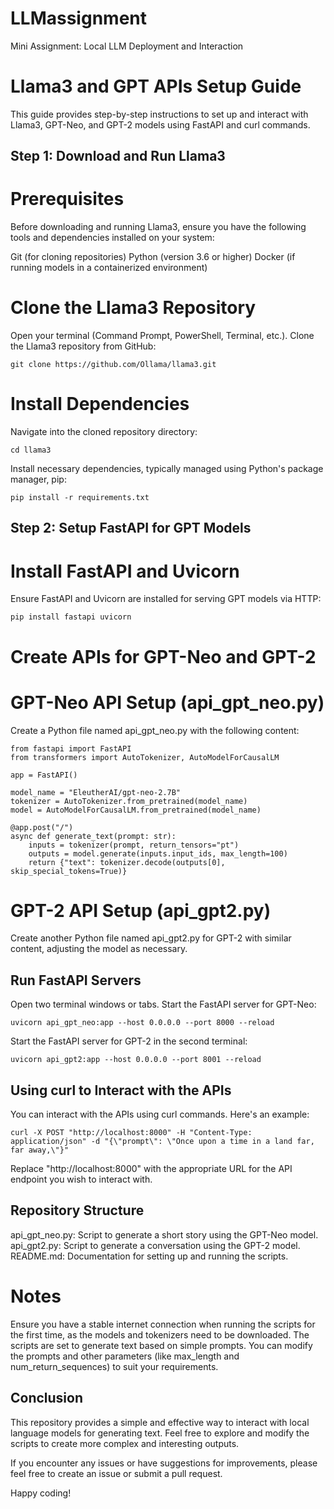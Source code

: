 # LLMassignment
Mini Assignment: Local LLM Deployment and Interaction

# Llama3 and GPT APIs Setup Guide
This guide provides step-by-step instructions to set up and interact with Llama3, GPT-Neo, and GPT-2 models using FastAPI and curl commands.

## Step 1: Download and Run Llama3
# Prerequisites
Before downloading and running Llama3, ensure you have the following tools and dependencies installed on your system:

Git (for cloning repositories)
Python (version 3.6 or higher)
Docker (if running models in a containerized environment)

# Clone the Llama3 Repository
Open your terminal (Command Prompt, PowerShell, Terminal, etc.).
Clone the Llama3 repository from GitHub:

```
git clone https://github.com/Ollama/llama3.git
```

# Install Dependencies
Navigate into the cloned repository directory:
```
cd llama3
```
Install necessary dependencies, typically managed using Python's package manager, pip:
```
pip install -r requirements.txt
```

## Step 2: Setup FastAPI for GPT Models
# Install FastAPI and Uvicorn

Ensure FastAPI and Uvicorn are installed for serving GPT models via HTTP:
```
pip install fastapi uvicorn
```
# Create APIs for GPT-Neo and GPT-2
# GPT-Neo API Setup (api_gpt_neo.py)
Create a Python file named api_gpt_neo.py with the following content:
```
from fastapi import FastAPI
from transformers import AutoTokenizer, AutoModelForCausalLM

app = FastAPI()

model_name = "EleutherAI/gpt-neo-2.7B"
tokenizer = AutoTokenizer.from_pretrained(model_name)
model = AutoModelForCausalLM.from_pretrained(model_name)

@app.post("/")
async def generate_text(prompt: str):
    inputs = tokenizer(prompt, return_tensors="pt")
    outputs = model.generate(inputs.input_ids, max_length=100)
    return {"text": tokenizer.decode(outputs[0], skip_special_tokens=True)}
```

# GPT-2 API Setup (api_gpt2.py)
Create another Python file named api_gpt2.py for GPT-2 with similar content, adjusting the model as necessary.

## Run FastAPI Servers
Open two terminal windows or tabs.
Start the FastAPI server for GPT-Neo:
```
uvicorn api_gpt_neo:app --host 0.0.0.0 --port 8000 --reload
```
Start the FastAPI server for GPT-2 in the second terminal:
```
uvicorn api_gpt2:app --host 0.0.0.0 --port 8001 --reload
```
## Using curl to Interact with the APIs
You can interact with the APIs using curl commands. Here's an example:
```
curl -X POST "http://localhost:8000" -H "Content-Type: application/json" -d "{\"prompt\": \"Once upon a time in a land far, far away,\"}"
```
Replace "http://localhost:8000" with the appropriate URL for the API endpoint you wish to interact with.

## Repository Structure
api_gpt_neo.py: Script to generate a short story using the GPT-Neo model.
api_gpt2.py: Script to generate a conversation using the GPT-2 model.
README.md: Documentation for setting up and running the scripts.

# Notes
Ensure you have a stable internet connection when running the scripts for the first time, as the models and tokenizers need to be downloaded.
The scripts are set to generate text based on simple prompts. You can modify the prompts and other parameters (like max_length and num_return_sequences) to suit your requirements.

## Conclusion
This repository provides a simple and effective way to interact with local language models for generating text. Feel free to explore and modify the scripts to create more complex and interesting outputs.

If you encounter any issues or have suggestions for improvements, please feel free to create an issue or submit a pull request.

Happy coding!

